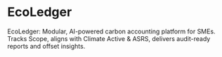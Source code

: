 # EcoLedger
EcoLedger: Modular, AI-powered carbon accounting platform for SMEs. Tracks Scope, aligns with Climate Active &amp; ASRS, delivers audit-ready reports and offset insights.
